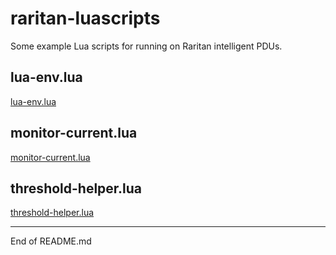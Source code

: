# raritan-luascripts

Some example Lua scripts for running on Raritan intelligent PDUs.

## lua-env.lua

[lua-env.lua](https://github.com/andycranston/raritan-luascripts/blob/master/README-lua-env.md)

## monitor-current.lua

[monitor-current.lua](https://github.com/andycranston/raritan-luascripts/blob/master/README-monitor-current.md)


## threshold-helper.lua

[threshold-helper.lua](https://github.com/andycranston/raritan-luascripts/blob/master/README-threshold-helper.md)

----------------------------------------------------

End of README.md
